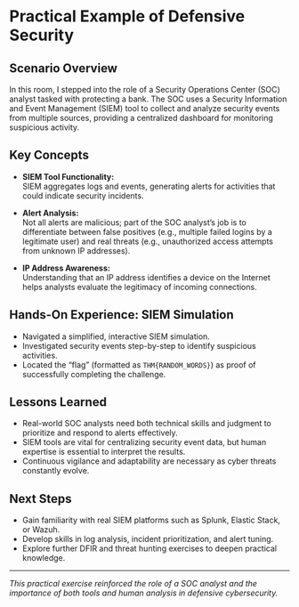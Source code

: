 # Practical Example of Defensive Security

## Scenario Overview
In this room, I stepped into the role of a Security Operations Center (SOC) analyst tasked with protecting a bank. The SOC uses a Security Information and Event Management (SIEM) tool to collect and analyze security events from multiple sources, providing a centralized dashboard for monitoring suspicious activity.

## Key Concepts

- **SIEM Tool Functionality:**  
  SIEM aggregates logs and events, generating alerts for activities that could indicate security incidents.

- **Alert Analysis:**  
  Not all alerts are malicious; part of the SOC analyst’s job is to differentiate between false positives (e.g., multiple failed logins by a legitimate user) and real threats (e.g., unauthorized access attempts from unknown IP addresses).

- **IP Address Awareness:**  
  Understanding that an IP address identifies a device on the Internet helps analysts evaluate the legitimacy of incoming connections.

## Hands-On Experience: SIEM Simulation

- Navigated a simplified, interactive SIEM simulation.
- Investigated security events step-by-step to identify suspicious activities.
- Located the “flag” (formatted as `THM{RANDOM_WORDS}`) as proof of successfully completing the challenge.

## Lessons Learned

- Real-world SOC analysts need both technical skills and judgment to prioritize and respond to alerts effectively.
- SIEM tools are vital for centralizing security event data, but human expertise is essential to interpret the results.
- Continuous vigilance and adaptability are necessary as cyber threats constantly evolve.

## Next Steps

- Gain familiarity with real SIEM platforms such as Splunk, Elastic Stack, or Wazuh.
- Develop skills in log analysis, incident prioritization, and alert tuning.
- Explore further DFIR and threat hunting exercises to deepen practical knowledge.

---

*This practical exercise reinforced the role of a SOC analyst and the importance of both tools and human analysis in defensive cybersecurity.*

